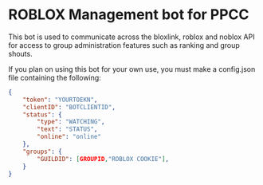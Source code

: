 # ROBLOX Management bot for PPCC

This bot is used to communicate across the bloxlink, roblox and noblox API for access to group administration features such as ranking and group shouts.

If you plan on using this bot for your own use, you must make a config.json file containing the following:

```json
{
    "token": "YOURTOEKN",
    "clientID": "BOTCLIENTID",
    "status": {
        "type": "WATCHING",
        "text": "STATUS",
        "online": "online"
    },
    "groups": {
        "GUILDID": [GROUPID,"ROBLOX COOKIE"],
    }
}
```